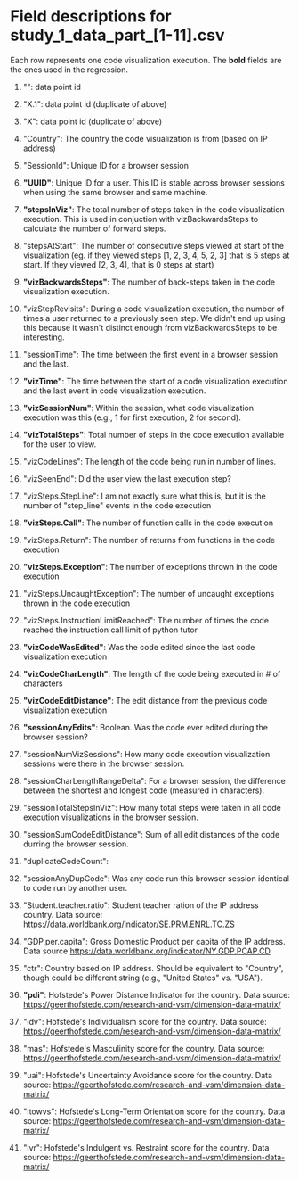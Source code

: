 # Field descriptions for study_1_data_part_[1-11].csv

Each row represents one code visualization execution. The **bold** fields are the ones used in the regression.

1. "": data point id

2. "X.1": data point id (duplicate of above)

3. "X": data point id (duplicate of above)

4. "Country": The country the code visualization is from (based on IP address)

5. "SessionId": Unique ID for a browser session

6. **"UUID"**: Unique ID for a user. This ID is stable across browser sessions when using the same browser and same machine.

7. **"stepsInViz"**: The total number of steps taken in the code visualization execution. This is used in conjuction with vizBackwardsSteps to calculate the number of forward steps.

8. "stepsAtStart": The number of consecutive steps viewed at start of the visualization (eg. if they viewed steps [1, 2, 3, 4, 5, 2, 3] that is 5 steps at start. If they viewed [2, 3, 4], that is 0 steps at start)

9. **"vizBackwardsSteps"**: The number of back-steps taken in the code visualization execution.

10. "vizStepRevisits": During a code visualization execution, the number of times a user returned to a previously seen step. We didn't end up using this because it wasn't distinct enough from vizBackwardsSteps to be interesting.

11. "sessionTime": The time between the first event in a browser session and the last.

12. **"vizTime"**: The time between the start of a code visualization execution and the last event in code visualization execution.

13. **"vizSessionNum"**: Within the session, what code visualization execution was this (e.g., 1 for first execution, 2 for second).

14. **"vizTotalSteps"**: Total number of steps in the code execution available for the user to view.

15. "vizCodeLines": The length of the code being run in number of lines.

16. "vizSeenEnd": Did the user view the last execution step?

17. "vizSteps.StepLine": I am not exactly sure what this is, but it is the number of "step_line" events in the code execution

18. **"vizSteps.Call"**: The number of function calls in the code execution

19. "vizSteps.Return": The number of returns from functions in the code execution

20. **"vizSteps.Exception"**: The number of exceptions thrown in the code execution

21. "vizSteps.UncaughtException": The number of uncaught exceptions thrown in the code execution

22. "vizSteps.InstructionLimitReached": The number of times the code reached the instruction call limit of python tutor

23. **"vizCodeWasEdited"**: Was the code edited since the last code visualization execution

24. **"vizCodeCharLength"**: The length of the code being executed in # of characters

25. **"vizCodeEditDistance"**: The edit distance from the previous code visualization execution

26. **"sessionAnyEdits"**: Boolean. Was the code ever edited during the browser session?

27. "sessionNumVizSessions": How many code execution visualization sessions were there in the browser session.

28. "sessionCharLengthRangeDelta": For a browser session, the difference between the shortest and longest code (measured in characters).

29. "sessionTotalStepsInViz": How many total steps were taken in all code execution visualizations in the browser session.

30. "sessionSumCodeEditDistance": Sum of all edit distances of the code durring the browser session.

31. "duplicateCodeCount": 

32. "sessionAnyDupCode": Was any code run this browser session identical to code run by another user.

33. "Student.teacher.ratio": Student teacher ration of the IP address country. Data source: https://data.worldbank.org/indicator/SE.PRM.ENRL.TC.ZS

34. "GDP.per.capita": Gross Domestic Product per capita of the IP address. Data source https://data.worldbank.org/indicator/NY.GDP.PCAP.CD

35. "ctr": Country based on IP address. Should be equivalent to "Country", though could be different string (e.g., "United States" vs. "USA").

36. **"pdi"**: Hofstede's Power Distance Indicator for the country. Data source: https://geerthofstede.com/research-and-vsm/dimension-data-matrix/

37. "idv": Hofstede's Individualism score for the country. Data source: https://geerthofstede.com/research-and-vsm/dimension-data-matrix/

38. "mas": Hofstede's Masculinity score for the country. Data source: https://geerthofstede.com/research-and-vsm/dimension-data-matrix/

39. "uai": Hofstede's Uncertainty Avoidance score for the country. Data source: https://geerthofstede.com/research-and-vsm/dimension-data-matrix/

40. "ltowvs": Hofstede's Long-Term Orientation score for the country. Data source: https://geerthofstede.com/research-and-vsm/dimension-data-matrix/

41. "ivr": Hofstede's Indulgent vs. Restraint score for the country. Data source: https://geerthofstede.com/research-and-vsm/dimension-data-matrix/


